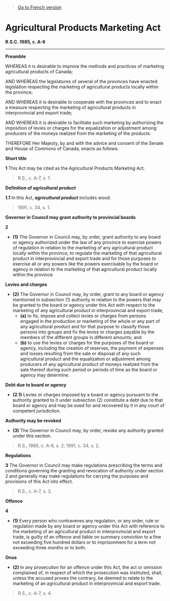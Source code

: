> [Go to French version](/fr/Lois/Lois%20révisées%20du%20Canada/A/A-6.md)

# Agricultural Products Marketing Act

**R.S.C. 1985, c. A-6**


----------




**Preamble**

WHEREAS it is desirable to improve the methods and practices of marketing agricultural products of Canada;

  AND WHEREAS the legislatures of several of the provinces have enacted legislation respecting the marketing of agricultural products locally within the province;

  AND WHEREAS it is desirable to cooperate with the provinces and to enact a measure respecting the marketing of agricultural products in interprovincial and export trade;

  AND WHEREAS it is desirable to facilitate such marketing by authorizing the imposition of levies or charges for the equalization or adjustment among producers of the moneys realized from the marketing of the products.





  THEREFORE Her Majesty, by and with the advice and consent of the Senate and House of Commons of Canada, enacts as follows:






**Short title**

**1** This Act may be cited as the Agricultural Products Marketing Act.
> R.S., c. A-7, s. 1.





**Definition of agricultural product**

**1.1** In this Act, ***agricultural product*** includes wood.
> 1991, c. 34, s. 1.





**Governor in Council may grant authority to provincial boards**

**2** 

- **(1)** The Governor in Council may, by order, grant authority to any board or agency authorized under the law of any province to exercise powers of regulation in relation to the marketing of any agricultural product locally within the province, to regulate the marketing of that agricultural product in interprovincial and export trade and for those purposes to exercise all or any powers like the powers exercisable by the board or agency in relation to the marketing of that agricultural product locally within the province.

**Levies and charges**

- **(2)** The Governor in Council may, by order, grant to any board or agency mentioned in subsection (1) authority in relation to the powers that may be granted to the board or agency under this Act with respect to the marketing of any agricultural product in interprovincial and export trade,
	- **(a)** to fix, impose and collect levies or charges from persons engaged in the production or marketing of the whole or any part of any agricultural product and for that purpose to classify those persons into groups and fix the levies or charges payable by the members of the different groups in different amounts; and
	- **(b)** to use the levies or charges for the purposes of the board or agency, including the creation of reserves, the payment of expenses and losses resulting from the sale or disposal of any such agricultural product and the equalization or adjustment among producers of any agricultural product of moneys realized from the sale thereof during such period or periods of time as the board or agency may determine.

**Debt due to board or agency**

- **(2.1)** Levies or charges imposed by a board or agency pursuant to the authority granted to it under subsection (2) constitute a debt due to that board or agency and may be sued for and recovered by it in any court of competent jurisdiction.

**Authority may be revoked**

- **(3)** The Governor in Council may, by order, revoke any authority granted under this section.
> R.S., 1985, c. A-6, s. 2; 1991, c. 34, s. 2.





**Regulations**

**3** The Governor in Council may make regulations prescribing the terms and conditions governing the granting and revocation of authority under section 2 and generally may make regulations for carrying the purposes and provisions of this Act into effect.
> R.S., c. A-7, s. 3.





**Offence**

**4** 

- **(1)** Every person who contravenes any regulation, or any order, rule or regulation made by any board or agency under this Act with reference to the marketing of an agricultural product in interprovincial and export trade, is guilty of an offence and liable on summary conviction to a fine not exceeding five hundred dollars or to imprisonment for a term not exceeding three months or to both.

**Onus**

- **(2)** In any prosecution for an offence under this Act, the act or omission complained of, in respect of which the prosecution was instituted, shall, unless the accused proves the contrary, be deemed to relate to the marketing of an agricultural product in interprovincial and export trade.
> R.S., c. A-7, s. 4.



